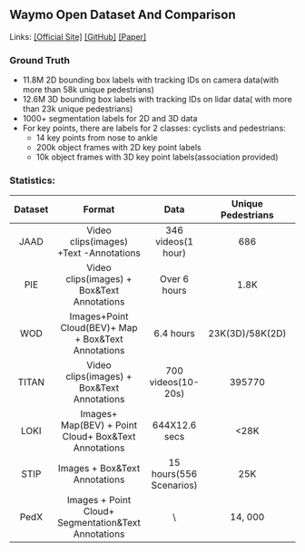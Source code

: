 ## Waymo Open Dataset And Comparison

Links: [[Official Site]](https://waymo.com/open/about) [[GitHub]](https://github.com/waymo-research/waymo-open-dataset) [[Paper]](https://arxiv.org/pdf/1912.04838.pdf)

### Ground Truth

- 11.8M 2D bounding box labels with tracking IDs on camera data(with more than 58k unique pedestrians)
- 12.6M 3D bounding box labels with tracking IDs on lidar data( with more than 23k unique pedestrians)
- 1000+ segmentation labels for 2D and 3D data
- For key points, there are labels for 2 classes: cyclists and pedestrians:
  - 14 key points from nose to ankle
  - 200k object frames with 2D key point labels
  - 10k object frames with 3D key point labels(association provided)

### Statistics:

| Dataset |                        Format                        |          Data           | Unique Pedestrians |     Pose level      | Behaviour | Intention |
| :-----: | :--------------------------------------------------: | :---------------------: | :----------------: | :-----------------: | --------- | --------- |
|  JAAD   |        Video clips(images) +Text -Annotations        |   346 videos(1 hour)    |        686         |      2D Boxes       | Yes       | No        |
|   PIE   |      Video clips(images) + Box&Text Annotations      |      Over 6 hours       |        1.8K        |      2D Boxes       | Yes       | Yes       |
|   WOD   | Images+Point Cloud(BEV)+ Map + Box&Text Annotations  |        6.4 hours        |  23K(3D)/58K(2D)   |    3D Key points    | No        | No        |
|  TITAN  |      Video clips(images) + Box&Text Annotations      |   700 videos(10-20s)    |       395770       |      3D Boxes       | Yes       | No        |
|  LOKI   | Images+ Map(BEV) + Point Cloud+ Box&Text Annotations |      644X12.6 secs      |        <28K        |      3D Boxes       | Yes       | Yes       |
|  STIP   |            Images + Box&Text Annotations             | 15 hours(556 Scenarios) |        25K         |      2D Boxes       | No        | Yes       |
|  PedX   | Images + Point Cloud+ Segmentation&Text Annotations  |            \            |      14, 000       | 3D Key points+ mesh | No        | No        |

